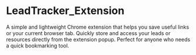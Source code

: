 # LeadTracker_Extension
A simple and lightweight Chrome extension that helps you save useful links or your current browser tab. Quickly store and access your leads or resources directly from the extension popup. Perfect for anyone who needs a quick bookmarking tool.
